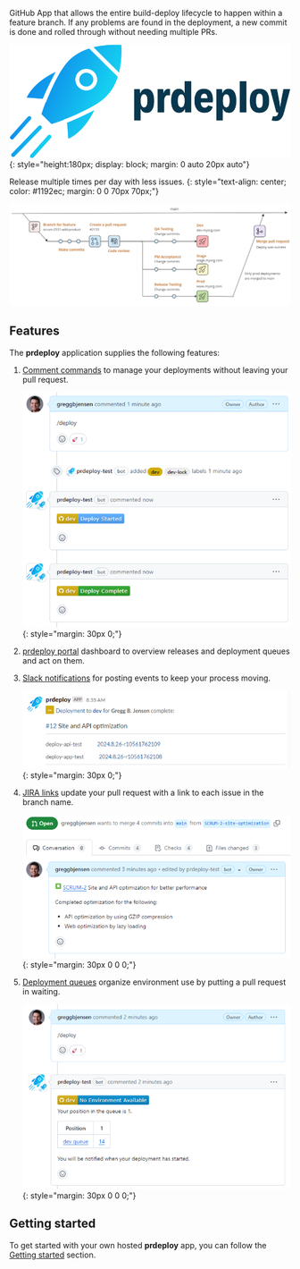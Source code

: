 GitHub App that allows the entire build-deploy lifecycle to happen within a feature branch.  If any problems are found in the deployment, a new commit is done and rolled through without needing multiple PRs.

![Logo](./assets/images/logo.svg){: style="height:180px; display: block; margin: 0 auto 20px auto"}

Release multiple times per day with less issues.
{: style="text-align: center; color: #1192ec; margin: 0 0 70px 70px;"}

![Feature Branch Deployments](./assets/images/feature-branch-deployments.jpg)

## Features

The **prdeploy** application supplies the following features:

1. [Comment commands](comment-commands.md) to manage your deployments without leaving your pull request.

    ![Deploy comment command](./assets/images/screenshots/prcomment-deploy.png)
    {: style="margin: 30px 0;"}

2. [prdeploy portal](prdeploy-portal.md) dashboard to overview releases and deployment queues and act on them.


3. [Slack notifications](slack-notifications.md) for posting events to keep your process moving.

    ![Slack deploy notification](./assets/images/screenshots/slack-deploy-notification.png)
    {: style="margin: 30px 0;"}

4. [JIRA links](jira-links.md) update your pull request with a link to each issue in the branch name.

    ![JIRA issue link](./assets/images/screenshots/jira-links.png)
    {: style="margin: 30px 0 0 0;"}

5. [Deployment queues](deployment-queues.md) organize environment use by putting a pull request in waiting.

    ![Deployment queue comment](./assets/images/screenshots/deployment-queues.png)
    {: style="margin: 30px 0 0 0;"}

## Getting started

To get started with your own hosted **prdeploy** app, you can follow the [Getting started](getting-started/overview.md) section.
